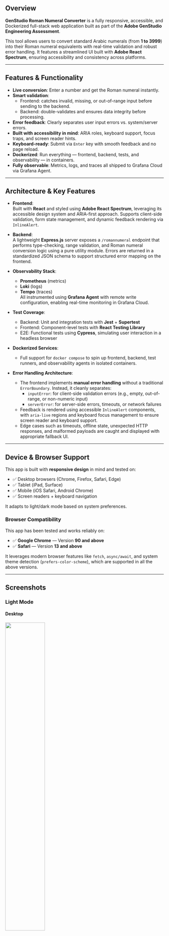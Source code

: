 ##  Overview

**GenStudio Roman Numeral Converter** is a fully responsive, accessible, and Dockerized full-stack web application built as part of the **Adobe GenStudio Engineering Assessment**.

This tool allows users to convert standard Arabic numerals (from **1 to 3999**) into their Roman numeral equivalents with real-time validation and robust error handling. It features a streamlined UI built with **Adobe React Spectrum**, ensuring accessibility and consistency across platforms.

---

##  Features & Functionality

-  **Live conversion**: Enter a number and get the Roman numeral instantly.
-  **Smart validation**:
     - Frontend: catches invalid, missing, or out-of-range input before sending to the backend.
      - Backend: double-validates and ensures data integrity before processing.
-  **Error feedback**: Clearly separates user input errors vs. system/server errors.
-  **Built with accessibility in mind**: ARIA roles, keyboard support, focus traps, and screen reader hints.
-  **Keyboard-ready**: Submit via `Enter` key with smooth feedback and no page reload.
-  **Dockerized**: Run everything — frontend, backend, tests, and observability — in containers.
-  **Fully observable**: Metrics, logs, and traces all shipped to Grafana Cloud via Grafana Agent.

---
##  Architecture & Key Features

- **Frontend**:  
  Built with **React** and styled using **Adobe React Spectrum**, leveraging its accessible design system and ARIA-first approach. Supports client-side validation, form state management, and dynamic feedback rendering via `InlineAlert`.

- **Backend**:  
  A lightweight **Express.js** server exposes a `/romannumeral` endpoint that performs type-checking, range validation, and Roman numeral conversion logic using a pure utility module. Errors are returned in a standardized JSON schema to support structured error mapping on the frontend.

- **Observability Stack**:  
  - **Prometheus** (metrics)
  - **Loki** (logs)
  - **Tempo** (traces)  
  All instrumented using **Grafana Agent** with remote write configuration, enabling real-time monitoring in Grafana Cloud.

- **Test Coverage**:
  - Backend: Unit and integration tests with **Jest** + **Supertest**
  - Frontend: Component-level tests with **React Testing Library**
  - E2E: Functional tests using **Cypress**, simulating user interaction in a headless browser

- **Dockerized Services**:
  - Full support for `docker compose` to spin up frontend, backend, test runners, and observability agents in isolated containers.

- **Error Handling Architecture**:  
  - The frontend implements **manual error handling** without a traditional `ErrorBoundary`. Instead, it cleanly separates:
    - `inputError`: for client-side validation errors (e.g., empty, out-of-range, or non-numeric input)
    - `serverError`: for server-side errors, timeouts, or network failures
  - Feedback is rendered using accessible `InlineAlert` components, with `aria-live` regions and keyboard focus management to ensure screen reader and keyboard support.
  - Edge cases such as timeouts, offline state, unexpected HTTP responses, and malformed payloads are caught and displayed with appropriate fallback UI.

---

##  Device & Browser Support

This app is built with **responsive design** in mind and tested on:

- ✅ Desktop browsers (Chrome, Firefox, Safari, Edge)
- ✅ Tablet (iPad, Surface)
- ✅ Mobile (iOS Safari, Android Chrome)
- ✅ Screen readers + keyboard navigation

It adapts to light/dark mode based on system preferences.

###  Browser Compatibility

This app has been tested and works reliably on:

- ✅ **Google Chrome** — Version **90 and above**
- ✅ **Safari** — Version **13 and above**

It leverages modern browser features like `fetch`, `async/await`, and system theme detection (`prefers-color-scheme`), which are supported in all the above versions.


---

##  Screenshots

###  Light Mode 
#### Desktop 

<img src="./screenshots/desktop-light.png" width=50% height=50%>

#### Tablet

<img src="./screenshots/tablet-light-result.png" width=50% height=50%>
<img src="./screenshots/tablet-light-error.png" width=50% height=50%>

#### Mobile

<img src="./screenshots/mobile-light-error.png" width=50% height=30%>

###  Dark Mode 
#### Desktop 
<img src="./screenshots/desktop-dark.png" width=50% height=50%>
<img src="./screenshots/desktop-dark-input-error.png" width=50% height=50%>
<img src="./screenshots/desktop-dark-result.png" width=50% height=50%>

#### Tablet

<img src="./screenshots/tablet-dark.png" width=50% height=50%>
<img src="./screenshots/tablet-dark-error.png" width=50% height=50%>
<img src="./screenshots/tablet-dark-result.png" width=50% height=50%>

#### Mobile

<img src="./screenshots/mobile-dark.png" width=50% height=10%>
<img src="./screenshots/mobile-dark-error.png" width=50% height=10%>
<img src="./screenshots/mobile-dark-result.png" width=50% height=10%>
<img src="./screenshots/mobile-dark-system-error.png" width=50% height=10%>


---

##  How to Run This App Locally (via Docker)

This project is fully containerized. Follow the steps below to clone, build, and run it from scratch.



### ✅ Prerequisites

Make sure the following are installed **before proceeding**:

- [Docker Desktop](https://www.docker.com/products/docker-desktop/)
- [Git](https://git-scm.com/downloads)

---

###  Step 1 — Clone the Repository

```bash
git clone https://github.com/diva354/genstudio-app.git
cd genstudio-app
```
---
###  Step 2 — Build & Start the App

Use Docker Compose to spin up all services:

```bash
docker compose up --build
```

This will automatically build and start:

| Service         | Description                                 |
|-----------------|---------------------------------------------|
| `frontend`      | React app (UI) on port **3000**             |
| `backend`       | Express API on port **8080**                |
| `grafana-agent` | Pushes metrics/logs/traces to Grafana Cloud |

---

### **Step 3 — Access the Running App**

Once running, open your browser:

-  **Frontend App** → [http://localhost:3000](http://localhost:3000)
-  **API Endpoint** → [http://localhost:8080/romannumeral?query=10](http://localhost:8080/romannumeral?query=10)
-  **Metrics Endpoint** → [http://localhost:8080/metrics](http://localhost:8080/metrics)
-  **Health check Endpoint** → [http://localhost:8080/health](http://localhost:8080/health)
---

### **Step 4 — Run Backend & Frontend Tests (Optional)**
#### About Testing Setup

This project supports multiple levels of automated testing:

- ✅ `docker compose up backend-tests frontend-tests` runs:
  - **Backend unit + integration tests** (via Jest & Supertest)
  - **Frontend component tests** (via React Testing Library)

> ⚠️ **Note:** End-to-end tests using **Cypress** are **not** included in the Docker Compose test containers.  
> You’ll need to run them manually using the instructions below.

To run all tests inside Docker:

```bash
docker compose up backend-tests frontend-tests
```

- ✅ Backend unit tests via **Jest + Supertest**
- ✅ Frontend component tests via **React Testing Library**

---
### 🧪 Manually Running Cypress (End-to-End) Tests

To run Cypress tests manually and interactively on your machine:

####  Prerequisites

- Make sure the app is running (via Docker or locally):

```bash
docker compose up
```
This starts the frontend on http://localhost:3000

####  Run Cypress UI

Inside the `frontend` folder:

```bash
cd frontend
npx cypress open
```
This opens the Cypress Test Runner UI where you can pick and run individual test files.

####  Headless Mode (Optional)

To run tests in headless mode:

```bash
npx cypress run
```

####  Notes

- Cypress base URL is configured to point to `http://localhost:3000`
- Ensure the backend service is also running for all integration tests to pass
- All E2E tests are located inside `frontend/cypress/e2e/`

---

###  **Step 5 — Built-in Observability**

This app includes full observability out-of-the-box:

| Signal   | Tool                   | Notes                                                  |
|----------|------------------------|--------------------------------------------------------|
| Metrics  | Prometheus             | via `/metrics`, scraped by Grafana Agent              |
| Logs     | Winston → Loki         | Structured logs via log file, scraped by Grafana Agent |
| Traces   | OpenTelemetry → Tempo  | Express auto-instrumented spans                        |

All observability data is streamed to **Grafana Cloud** using a preconfigured `agent-config.yaml`.

---

###  Using the Example Config

This project includes a redacted `agent-config.example.yaml` file for safe public sharing.

To enable observability features (metrics, logs, traces):

1. **Duplicate the example file:**

   ```bash
   cp agent-config.example.yaml agent-config.yaml
   ```
2. **Edit `agent-config.yaml`** and replace the following placeholders with provided Grafana Cloud credentials:

   - `PROVIDED_PROM_USERNAME`
   - `PROVIDED_PROM_PASSWORD`
   - `PROVIDED_LOKI_USERNAME`
   - `PROVIDED_LOKI_PASSWORD`
   - `PROVIDED_TEMPO_USERNAME`
   - `PROVIDED_TEMPO_PASSWORD`
  
   
with your own **Grafana Cloud credentials**, which you can find on the **Prometheus**, **Loki**, and **Tempo** connection pages in your Grafana Cloud account.

---

###  **Notes**

- ✅ All environment-specific secrets are embedded for review (no manual setup required)
- 📄 Winston logs are stored at `/var/log/backend/app.log` and tailed by the Grafana Agent
- 🔗 Trace data is sent to Tempo using OpenTelemetry over OTLP (HTTP)

---

<details>
<summary> <strong>Assumptions, Decisions & Trade-offs</strong></summary>

<br/>

###  Manual Error Handling vs. React Error Boundaries

- **Decision**: The application handles all errors manually via controlled state (`inputError`, `serverError`) instead of using a React `ErrorBoundary` component.
  
- **Rationale**:  
  - Manual error handling allows for more granular, contextual UX — enabling the UI to surface specific feedback (e.g., form validation vs. system errors) without a full component fallback.
  - All predictable failure scenarios are proactively handled through `try/catch`, frontend validation, network monitoring, and structured error responses from the backend.
  - While `ErrorBoundary` is a powerful pattern for catching *render-time exceptions*, it is most beneficial in **large-scale or critical applications** where crashes are unpredictable and global fallback UIs are necessary.
  - In this focused, deterministic app with a tightly scoped UI, the likelihood of uncaught render errors is low, and `ErrorBoundary` was deemed **unnecessary overhead**.

- **Trade-off**:  
  - Any true render exception will currently bubble up to the console or crash the component, rather than being caught by a global fallback.
  - However, since all meaningful user-triggered errors are anticipated and safely handled, this approach reduces complexity while still maintaining reliability and user experience.
  
> _“A React `ErrorBoundary` could be added in the future to support crash recovery or log unhandled render exceptions. For this use case, full manual error handling was sufficient and more flexible for UI feedback.”_

---

###  Testing Strategy Simplification
- The focus of this project was on **functional correctness**, error handling, and backend-frontend integration — rather than visual UI or pixel-perfect rendering.
- Therefore, the test strategy emphasized:
  - ✅ **Unit tests** for core logic (e.g., Roman numeral conversion)
  - ✅ **Integration tests** for backend routes using Supertest
  - ✅ **Component-level tests** for interactive UI behavior using React Testing Library
  - ✅ **End-to-end tests** with Cypress to simulate real user flows

- **Assumption**: 
   - **Snapshot testing** was intentionally omitted in this scope to avoid brittle tests tied to visual structure or styling. Since the project emphasizes **robustness, observability, and correctness** over pixel fidelity, snapshot testing or CSS assertions were not prioritized.
   - **Mocked API avoidance in Cypress**:  
        - In Cypress, API requests were **not mocked** in order to preserve the integrity of **true backend integration**.
        - By allowing requests to hit the actual Express backend, tests validate the **full system stack**: client-side logic, server validation, route behavior, and response mapping.
        - This approach ensures that frontend logic stays in sync with backend contract, avoids stubbing drift, and catches real-world issues like timeout behavior, HTTP status codes, and malformed responses.

- **Trade-off**:
   -  **Mocked API avoidance in Cypress**
        - Mocking can speed up tests and isolate frontend behavior, but may lead to **false positives** when backend behavior or validation logic changes.
        - For this application, **real API interaction better reflects user behavior** and system integration goals.
   - **Snapshot testing**
     - In a more **UI/UX-driven or theming-focused** application — such as a design system or heavily styled interface — **snapshot testing would be a valuable addition**.
     - This would allow visual regressions to be caught early, especially in themes like **dark mode**, which responds dynamically to system preferences.

---

###  Dockerized Setup Trade-offs

- Decision to containerize observability stack (Prometheus, Loki, Tempo) adds minor complexity, but ensures fully portable telemetry without needing local installs.
- Required extra config (`agent-config.yaml`), which has been redacted and replaced with a public-safe template.

---
###  Choosing Grafana Labs for Observability

- **Decision**:  
  The observability stack for this project is built entirely on **Grafana Labs offerings** — using **Prometheus** (metrics), **Loki** (logs), and **Tempo** (traces), all integrated via the **Grafana Agent**.

- **Rationale**:
    - Grafana Labs provides a **one-stop, cloud-hosted solution** for all three pillars of observability — making it ideal for a unified, centralized telemetry experience.
     - Instead of stitching together separate tools, Grafana Cloud enables:
       - 🚀 **Unified dashboards** for real-time system insight  
       - 📈 Easy correlation between logs, metrics, and traces  
       - 🔐 Secure, token-based cloud ingestion with centralized control
     - While integrating the **Grafana Agent** required some up-front YAML config and cloud token setup, it provided:
       - Lightweight agents inside Docker  
       - Standardized push-based architecture for container logs and telemetry  
       - Easy scaling and visualization through Grafana’s cloud UI
     - All signals (Prometheus → `/metrics`, Winston logs, and OpenTelemetry spans) are routed through this agent for a fully instrumented environment.

- **Tracked Metrics**:
  - `http_requests_total` — total HTTP requests, labeled by:
    - `method` (e.g. GET)
    - `route` (e.g. /romannumeral)
    - `statusCode` (e.g. 200, 400, 500)
  - `http_response_time_seconds` — histogram of API response durations:
    - Measures request latency with defined time buckets (e.g. 0.1s, 0.5s, 1s, etc.)
    - Labeled by `method`, `route`, and `statusCode`
    - Used to monitor API performance over time
  - These are exported using **Prometheus client** and exposed on the `/metrics` route.
 
- **Structured Logs** (via `winston`):
  - Each log entry includes:
    - `level` (info, warn, error)
    - `timestamp`
    - `message`
  - Logs are persisted to `/var/log/backend/app.log` and picked up by Grafana Agent to be shipped to **Loki**.

  Example log entries:
  ```json
  {
    "level": "info",
    "message": "Converted 10 to X",
    "timestamp": "..."
  }

  {
    "level": "warn",
    "message": "Invalid input - out of range",
    "timestamp": "..."
  }
  ```
  - **Traces** (via OpenTelemetry):
  - Auto-instrumented using the **OpenTelemetry Node SDK**
  - Captures:
    - HTTP request spans including:
      - `method`
      - `route`
      - `status`
      - `latency`
    - Custom trace metadata such as:
      - `service.name`
      - `http.status_code`
      - `http.target`
  - Exported to **Tempo** using OTLP over HTTP and viewable in **Grafana Cloud’s Traces dashboard**
 
    
- **Trade-off**:
  - Compared to local self-hosted tools, Grafana Cloud requires API token management and redacting secrets for public repos.
  - However, the **long-term benefit of having all observability in one place**, with minimal infrastructure overhead, makes Grafana Labs a compelling choice — especially for a production-style setup.

> _“Grafana Labs helped consolidate observability tooling, streamline debugging, and visualize application health in real-time — making it worth the integration effort upfront.”_

---

###  Health Check Endpoint

- **Decision**:  
  A lightweight `/health` route was added to the backend service to verify basic availability. This supports health monitoring via Docker, uptime tools, or load balancers.

- **Rationale**:
  - Provides a simple **liveness check** to confirm that the server is responsive.
  - Enables **Docker healthchecks**, auto-recovery behavior, and monitoring integrations.
  - Returns a JSON object with service uptime and server timestamp — sufficient for lightweight observability in containerized setups.

- **Trade-off**:
  - The current health check does not verify deeper dependencies (e.g., database connectivity, downstream services, memory usage).
  - In a production environment, you’d typically implement:
    - **Readiness checks** (`/readiness`) — to ensure the app is fully initialized before accepting traffic
    - **Liveness checks** (`/liveness`) — to detect hangs or memory issues
    - **Dependency checks** — for database/API connection status or rate-limited third-party services
    - **Probes for external metrics** — like heap usage, disk space, or GC behavior

> _The `/health` route covers the essentials for this app's scope, while leaving room for deeper system awareness in a full production deployment._
---
###  Accessibility First Approach

- Assumed the app would be used by a wide range of users, including screen reader and keyboard users.
- Chose Adobe React Spectrum for its built-in ARIA support and WCAG-compliant design tokens.

</details>

---
##  Optional: Future Improvements  

###  Add Client-Side Metrics Collection

- **Motivation**:  
  While backend metrics (e.g. request count, response time) give valuable visibility into server performance, they do **not capture latency introduced by network delays** or issues on the client side — especially when serving a global user base.

- **Optimization Idea**:  
  Implement **client-side performance monitoring** to track:
  - Time to first byte (TTFB)
  - Total request/response round-trip latency
  - Render time of key UI components
  - JavaScript execution errors or slowdowns

- **How It Helps**:
  - Distinguish whether bottlenecks are happening on:
    - The **server** (e.g. slow business logic or database)
    - Or the **client side / network** (e.g. CDN latency, user’s poor internet, geographic delays)
  - Helps make smart decisions around:
    - Using a **CDN or edge cache**
    - Deploying **geo-distributed infrastructure**
    - Adding **client-specific observability tooling** (e.g., Sentry, Google Analytics, or a custom Prometheus/Grafana panel for frontend metrics)

- **Possible Tools**:
  - `web-vitals` (for LCP, FID, CLS)
  - `performance.now()` API
  - Browser APIs for resource timing and navigation timing
  - Client-side Prometheus-compatible exporters (or custom push to backend)

> _This would elevate the app from backend-only observability to **full-stack performance insight**, improving UX and performance debugging for users across the globe._
